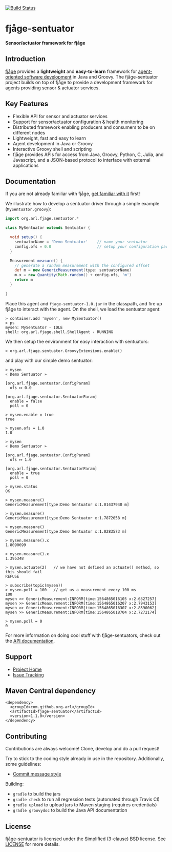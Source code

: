 [![Build Status](https://travis-ci.org/org-arl/fjage-sentuator.svg?branch=master)](https://travis-ci.org/org-arl/fjage-sentuator)

fjåge-sentuator
===============
**Sensor/actuator framework for fjåge**

Introduction
------------

[fjåge](http://github.com/org-arl/fjage) provides a **lightweight** and **easy-to-learn** framework for [agent-oriented software development](http://en.wikipedia.org/wiki/Agent-oriented_programming) in Java and Groovy. The fjåge-sentuator project builds on top of fjåge to provide a development framework for agents providing sensor & actuator services.

Key Features
------------

* Flexible API for sensor and actuator services
* Support for sensor/actuator configuration & health monitoring
* Distributed framework enabling producers and consumers to be on different nodes
* Lightweight, fast and easy to learn
* Agent development in Java or Groovy
* Interactive Groovy shell and scripting
* fjåge provides APIs for access from Java, Groovy, Python, C, Julia, and Javascript, and a JSON-based protocol to interface with external applications

Documentation
-------------

If you are not already familiar with fjåge, [get familiar with it](https://fjage.readthedocs.io/en/latest/quickstart.html) first!

We illustrate how to develop a sentuator driver through a simple example (`MySentuator.groovy`):
```groovy
import org.arl.fjage.sentuator.*

class MySentuator extends Sentuator {

  void setup() {
    sentuatorName = 'Demo Sentuator'    // name your sentuator
    config.ofs = 0.0                    // setup your configuration parameters
  }

  Measurement measure() {
    // generate a random measurement with the configured offset
    def m = new GenericMeasurement(type: sentuatorName)
    m.x = new Quantity(Math.random() + config.ofs, 'm')
    return m
  }

}
```

Place this agent and `fjage-sentuator-1.0.jar` in the classpath, and fire up fjåge to interact with the agent. On the shell, we load the sentuator agent:
```console
> container.add 'mysen', new MySentuator()
> ps
mysen: MySentuator - IDLE
shell: org.arl.fjage.shell.ShellAgent - RUNNING
```
We then setup the environment for easy interaction with sentuators:
```console
> org.arl.fjage.sentuator.GroovyExtensions.enable()
```
and play with our simple demo sentuator:
```console
> mysen
« Demo Sentuator »

[org.arl.fjage.sentuator.ConfigParam]
  ofs ⤇ 0.0

[org.arl.fjage.sentuator.SentuatorParam]
  enable = false
  poll = 0

> mysen.enable = true
true

> mysen.ofs = 1.0
1.0

> mysen
« Demo Sentuator »

[org.arl.fjage.sentuator.ConfigParam]
  ofs ⤇ 1.0

[org.arl.fjage.sentuator.SentuatorParam]
  enable = true
  poll = 0

> mysen.status
OK

> mysen.measure()
GenericMeasurement[type:Demo Sentuator x:1.01437940 m]

> mysen.measure()
GenericMeasurement[type:Demo Sentuator x:1.7872058 m]

> mysen.measure()
GenericMeasurement[type:Demo Sentuator x:1.0283573 m]

> mysen.measure().x
1.8090699

> mysen.measure().x
1.395348

> mysen.actuate(2)   // we have not defined an actuate() method, so this should fail
REFUSE

> subscribe(topic(mysen))
> mysen.poll = 100   // get us a measurement every 100 ms
100
mysen >> GenericMeasurement:INFORM[time:1564865016105 x:2.6327257]
mysen >> GenericMeasurement:INFORM[time:1564865016207 x:2.7943153]
mysen >> GenericMeasurement:INFORM[time:1564865016307 x:2.8590062]
mysen >> GenericMeasurement:INFORM[time:1564865018704 x:2.7272174]

> mysen.poll = 0
0
```

For more information on doing cool stuff with fjåge-sentuators, check out the [API documentation](http://org-arl.github.io/fjage-sentuator/).

Support
-------

* [Project Home](http://github.com/org-arl/fjage-sentuator)
* [Issue Tracking](http://github.com/org-arl/fjage-sentuator/issues)

Maven Central dependency
------------------------

    <dependency>
      <groupId>com.github.org-arl</groupId>
      <artifactId>fjage-sentuator</artifactId>
      <version>1.1.0</version>
    </dependency>

Contributing
------------

Contributions are always welcome! Clone, develop and do a pull request!

Try to stick to the coding style already in use in the repository. Additionally, some guidelines:

* [Commit message style](https://github.com/angular/angular.js/blob/master/DEVELOPERS.md#commits)

Building:

* `gradle` to build the jars
* `gradle check` to run all regression tests (automated through Travis CI)
* `gradle upload` to upload jars to Maven staging (requires credentials)
* `gradle groovydoc` to build the Java API documentation

License
-------

fjåge-sentuator is licensed under the Simplified (3-clause) BSD license.
See [LICENSE](http://github.com/org-arl/fjage-sentuator/blob/master/LICENSE) for more details.
